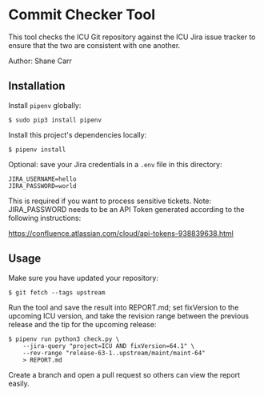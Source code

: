<!---
Copyright (C) 2018 and later: Unicode, Inc. and others.
License & terms of use: http://www.unicode.org/copyright.html 
-->

# Commit Checker Tool

This tool checks the ICU Git repository against the ICU Jira issue tracker to ensure that the two are consistent with one another.

Author: Shane Carr

## Installation

Install `pipenv` globally:

    $ sudo pip3 install pipenv

Install this project's dependencies locally:

    $ pipenv install

Optional: save your Jira credentials in a `.env` file in this directory:

    JIRA_USERNAME=hello
    JIRA_PASSWORD=world

This is required if you want to process sensitive tickets.  Note: JIRA_PASSWORD needs to be an API Token generated according to the following instructions:

https://confluence.atlassian.com/cloud/api-tokens-938839638.html

## Usage

Make sure you have updated your repository:

    $ git fetch --tags upstream

Run the tool and save the result into REPORT.md; set fixVersion to the upcoming ICU version, and take the revision range between the previous release and the tip for the upcoming release:

    $ pipenv run python3 check.py \
        --jira-query "project=ICU AND fixVersion=64.1" \
        --rev-range "release-63-1..upstream/maint/maint-64"
        > REPORT.md

Create a branch and open a pull request so others can view the report easily.
